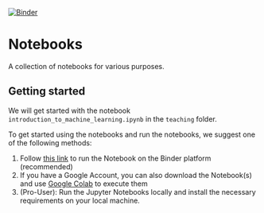 [![Binder](https://mybinder.org/badge_logo.svg)](https://mybinder.org/v2/gh/Lars-H/notebooks/master)

# Notebooks
A collection of notebooks for various purposes.

## Getting started

We will get started with the notebook `introduction_to_machine_learning.ipynb` in the `teaching` folder.

To get started using the notebooks and run the notebooks, we suggest one of the following methods:
1. Follow [this link](https://mybinder.org/v2/gh/Lars-H/notebooks/master) to run the Notebook on the Binder platform (recommended)
2. If you have a Google Account, you can also download the Notebook(s) and use [Google Colab](https://colab.research.google.com/notebooks/intro.ipynb#recent=true) to execute them
3. (Pro-User): Run the Jupyter Notebooks locally and install the necessary requirements on your local machine.

